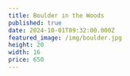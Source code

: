 ```yaml
---
title: Boulder in the Woods
published: true
date: 2024-10-01T09:32:00.000Z
featured_image: /img/boulder.jpg
height: 20
width: 16
price: 650
---
```

